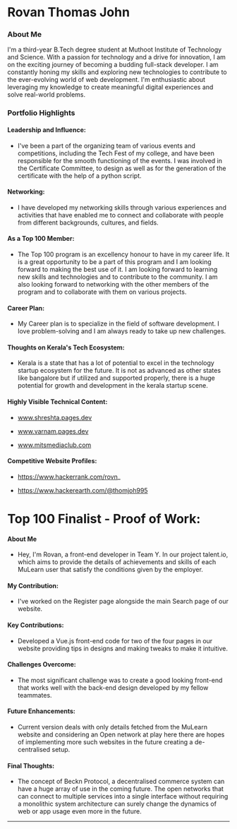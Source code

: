 # Rovan Thomas John

### About Me

 I'm a third-year B.Tech degree student at Muthoot Institute of Technology and Science. With a passion for technology and a drive for innovation, I am on the exciting journey of becoming a budding full-stack developer. I am constantly honing my skills and exploring new technologies to contribute to the ever-evolving world of web development. I'm enthusiastic about leveraging my knowledge to create meaningful digital experiences and solve real-world problems.


### Portfolio Highlights



#### Leadership and Influence:

- I've been a part of the organizing team of various events and competitions, including the Tech Fest of my college, and have been responsible for the smooth functioning of the events. I was involved in the Certificate Committee, to design as well as for the generation of the certificate with the help of a python script. 

#### Networking:

- I have developed my networking skills through various experiences and activities that have enabled me to connect and collaborate with people from different backgrounds, cultures, and fields.


#### As a Top 100 Member:

- The Top 100 program is an excellency honour to have in my career life. It is a great opportunity to be a part of this program and I am looking forward to making the best use of it. I am looking forward to learning new skills and technologies and to contribute to the community. I am also looking forward to networking with the other members of the program and to collaborate with them on various projects.

#### Career Plan:

- My Career plan is to specialize in the field of software development. I love problem-solving and I am always ready to take up new challenges.

#### Thoughts on Kerala's Tech Ecosystem:

- Kerala is a state that has a lot of potential to excel in the technology startup ecosystem for the future. It is not as advanced as other states like bangalore but if utilized and supported properly, there is a huge potential for growth and development in the kerala startup scene.

#### Highly Visible Technical Content:

- www.shreshta.pages.dev

- www.varnam.pages.dev

- www.mitsmediaclub.com

#### Competitive Website Profiles:

- https://www.hackerrank.com/rovn_

- https://www.hackerearth.com/@thomjoh995

# Top 100 Finalist - Proof of Work:

#### About Me
- Hey, I'm Rovan, a front-end developer in Team Y. In our project talent.io, which aims to provide the details of achievements and skills of each MuLearn user that satisfy the conditions given by the employer.

#### My Contribution:
- I've worked on the Register page alongside the main Search page of our website.

#### Key Contributions:
- Developed a Vue.js front-end code for two of the four pages in our website providing tips in designs and making tweaks to make it intuitive.

#### Challenges Overcome:
- The most significant challenge was to create a good looking front-end that works well with the back-end design developed by my fellow teammates.

#### Future Enhancements:
- Current version deals with only details fetched from the MuLearn website and considering an Open network at play here there are hopes of implementing more such websites in the future creating a de-centralised setup.

#### Final Thoughts:
- The concept of Beckn Protocol, a decentralised commerce system can have a huge array of use in the coming future. The open networks that can connect to multiple services into a single interface without requiring a monolithic system architecture can surely change the dynamics of web or app usage even more in the future.


---
